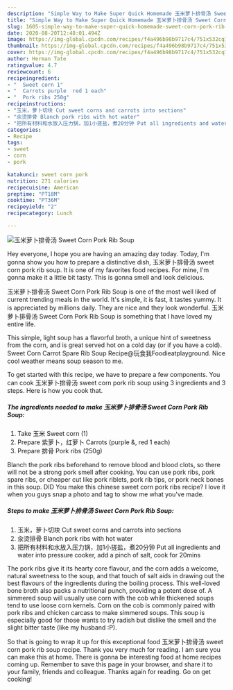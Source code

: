 ```yaml
---
description: "Simple Way to Make Super Quick Homemade 玉米萝卜排骨汤 Sweet Corn Pork Rib Soup"
title: "Simple Way to Make Super Quick Homemade 玉米萝卜排骨汤 Sweet Corn Pork Rib Soup"
slug: 1605-simple-way-to-make-super-quick-homemade-sweet-corn-pork-rib-soup
date: 2020-08-20T12:48:01.494Z
image: https://img-global.cpcdn.com/recipes/f4a496b98b9717c4/751x532cq70/玉米萝卜排骨汤-sweet-corn-pork-rib-soup-recipe-main-photo.jpg
thumbnail: https://img-global.cpcdn.com/recipes/f4a496b98b9717c4/751x532cq70/玉米萝卜排骨汤-sweet-corn-pork-rib-soup-recipe-main-photo.jpg
cover: https://img-global.cpcdn.com/recipes/f4a496b98b9717c4/751x532cq70/玉米萝卜排骨汤-sweet-corn-pork-rib-soup-recipe-main-photo.jpg
author: Herman Tate
ratingvalue: 4.7
reviewcount: 6
recipeingredient:
- "  Sweet corn 1"
- "  Carrots purple  red 1 each"
- "  Pork ribs 250g"
recipeinstructions:
- "玉米，萝卜切块 Cut sweet corns and carrots into sections"
- "汆烫排骨 Blanch pork ribs with hot water"
- "把所有材料和水放入压力锅，加1小搓盐，煮20分钟 Put all ingredients and water into pressure cooker, add a pinch of salt, cook for 20mins"
categories:
- Recipe
tags:
- sweet
- corn
- pork

katakunci: sweet corn pork 
nutrition: 271 calories
recipecuisine: American
preptime: "PT18M"
cooktime: "PT36M"
recipeyield: "2"
recipecategory: Lunch

---
```



![玉米萝卜排骨汤 Sweet Corn Pork Rib Soup](https://img-global.cpcdn.com/recipes/f4a496b98b9717c4/751x532cq70/玉米萝卜排骨汤-sweet-corn-pork-rib-soup-recipe-main-photo.jpg)

Hey everyone, I hope you are having an amazing day today. Today, I'm gonna show you how to prepare a distinctive dish, 玉米萝卜排骨汤 sweet corn pork rib soup. It is one of my favorites food recipes. For mine, I'm gonna make it a little bit tasty. This is gonna smell and look delicious.

玉米萝卜排骨汤 Sweet Corn Pork Rib Soup is one of the most well liked of current trending meals in the world. It's simple, it is fast, it tastes yummy. It is appreciated by millions daily. They are nice and they look wonderful. 玉米萝卜排骨汤 Sweet Corn Pork Rib Soup is something that I have loved my entire life.

This simple, light soup has a flavorful broth, a unique hint of sweetness from the corn, and is great served hot on a cold day (or if you have a cold). Sweet Corn Carrot Spare Rib Soup Recipe@玩食我Foodieatplayground. Nice cool weather means soup season to me.


To get started with this recipe, we have to prepare a few components. You can cook 玉米萝卜排骨汤 sweet corn pork rib soup using 3 ingredients and 3 steps. Here is how you cook that.

<!--inarticleads1-->

##### The ingredients needed to make 玉米萝卜排骨汤 Sweet Corn Pork Rib Soup:

1. Take  玉米 Sweet corn (1)
1. Prepare  紫萝卜，红萝卜 Carrots (purple &amp;, red 1 each)
1. Prepare  排骨 Pork ribs (250g)


Blanch the pork ribs beforehand to remove blood and blood clots, so there will not be a strong pork smell after cooking. You can use pork ribs, pork spare ribs, or cheaper cut like pork riblets, pork rib tips, or pork neck bones in this soup. DID You make this chinese sweet corn pork ribs recipe? I love it when you guys snap a photo and tag to show me what you&#39;ve made. 

<!--inarticleads2-->

##### Steps to make 玉米萝卜排骨汤 Sweet Corn Pork Rib Soup:

1. 玉米，萝卜切块 Cut sweet corns and carrots into sections
1. 汆烫排骨 Blanch pork ribs with hot water
1. 把所有材料和水放入压力锅，加1小搓盐，煮20分钟 Put all ingredients and water into pressure cooker, add a pinch of salt, cook for 20mins


The pork ribs give it its hearty core flavour, and the corn adds a welcome, natural sweetness to the soup, and that touch of salt aids in drawing out the best flavours of the ingredients during the boiling process. This well-loved bone broth also packs a nutritional punch, providing a potent dose of. A simmered soup will usually use corn with the cob while thickened soups tend to use loose corn kernels. Corn on the cob is commonly paired with pork ribs and chicken carcass to make simmered soups. This soup is especially good for those wants to try radish but dislike the smell and the slight bitter taste (like my husband :P). 

So that is going to wrap it up for this exceptional food 玉米萝卜排骨汤 sweet corn pork rib soup recipe. Thank you very much for reading. I am sure you can make this at home. There is gonna be interesting food at home recipes coming up. Remember to save this page in your browser, and share it to your family, friends and colleague. Thanks again for reading. Go on get cooking!
